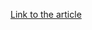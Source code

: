 [Link to the article](https://www.securityweek.com/american-addiction-centers-data-breach-impacts-422000-people/)
